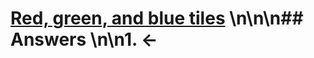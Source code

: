 # [Red, green, and blue tiles](https://projecteuler.net/problem=117) \n\n\n## Answers \n\n1. &larr;
